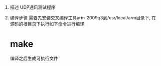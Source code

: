 1. 描述
    UDP通讯测试程序

2. 编译步骤
   需要先安装交叉编译工具arm-2009q3到/usr/local/arm目录下,
   在源码的根目录下执行如下命令进行编译
   # make 
   编译之后生成可执行文件


